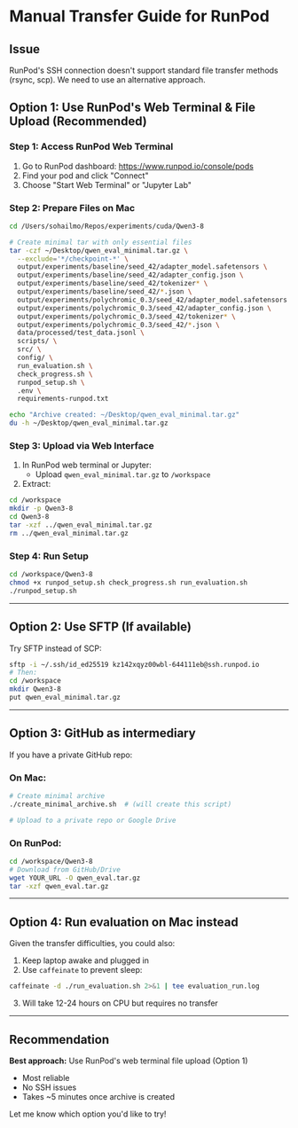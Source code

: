 # Manual Transfer Guide for RunPod

## Issue

RunPod's SSH connection doesn't support standard file transfer methods (rsync, scp). We need to use an alternative approach.

## Option 1: Use RunPod's Web Terminal & File Upload (Recommended)

### Step 1: Access RunPod Web Terminal
1. Go to RunPod dashboard: https://www.runpod.io/console/pods
2. Find your pod and click "Connect"
3. Choose "Start Web Terminal" or "Jupyter Lab"

### Step 2: Prepare Files on Mac
```bash
cd /Users/sohailmo/Repos/experiments/cuda/Qwen3-8

# Create minimal tar with only essential files
tar -czf ~/Desktop/qwen_eval_minimal.tar.gz \
  --exclude='*/checkpoint-*' \
  output/experiments/baseline/seed_42/adapter_model.safetensors \
  output/experiments/baseline/seed_42/adapter_config.json \
  output/experiments/baseline/seed_42/tokenizer* \
  output/experiments/baseline/seed_42/*.json \
  output/experiments/polychromic_0.3/seed_42/adapter_model.safetensors \
  output/experiments/polychromic_0.3/seed_42/adapter_config.json \
  output/experiments/polychromic_0.3/seed_42/tokenizer* \
  output/experiments/polychromic_0.3/seed_42/*.json \
  data/processed/test_data.jsonl \
  scripts/ \
  src/ \
  config/ \
  run_evaluation.sh \
  check_progress.sh \
  runpod_setup.sh \
  .env \
  requirements-runpod.txt

echo "Archive created: ~/Desktop/qwen_eval_minimal.tar.gz"
du -h ~/Desktop/qwen_eval_minimal.tar.gz
```

### Step 3: Upload via Web Interface
1. In RunPod web terminal or Jupyter:
   - Upload `qwen_eval_minimal.tar.gz` to `/workspace`
2. Extract:
```bash
cd /workspace
mkdir -p Qwen3-8
cd Qwen3-8
tar -xzf ../qwen_eval_minimal.tar.gz
rm ../qwen_eval_minimal.tar.gz
```

### Step 4: Run Setup
```bash
cd /workspace/Qwen3-8
chmod +x runpod_setup.sh check_progress.sh run_evaluation.sh
./runpod_setup.sh
```

---

## Option 2: Use SFTP (If available)

Try SFTP instead of SCP:
```bash
sftp -i ~/.ssh/id_ed25519 kz142xqyz00wbl-644111eb@ssh.runpod.io
# Then:
cd /workspace
mkdir Qwen3-8
put qwen_eval_minimal.tar.gz
```

---

## Option 3: GitHub as intermediary

If you have a private GitHub repo:

### On Mac:
```bash
# Create minimal archive
./create_minimal_archive.sh  # (will create this script)

# Upload to a private repo or Google Drive
```

### On RunPod:
```bash
cd /workspace/Qwen3-8
# Download from GitHub/Drive
wget YOUR_URL -O qwen_eval.tar.gz
tar -xzf qwen_eval.tar.gz
```

---

## Option 4: Run evaluation on Mac instead

Given the transfer difficulties, you could also:
1. Keep laptop awake and plugged in
2. Use `caffeinate` to prevent sleep:
```bash
caffeinate -d ./run_evaluation.sh 2>&1 | tee evaluation_run.log
```
3. Will take 12-24 hours on CPU but requires no transfer

---

## Recommendation

**Best approach:** Use RunPod's web terminal file upload (Option 1)
- Most reliable
- No SSH issues
- Takes ~5 minutes once archive is created

Let me know which option you'd like to try!


